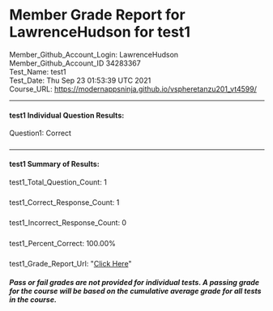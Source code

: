 # Member Grade Report for LawrenceHudson for test1  
   
Member_Github_Account_Login: LawrenceHudson  
Member_Github_Account_ID 34283367  
Test_Name: test1  
Test_Date: Thu Sep 23 01:53:39 UTC 2021  
Course_URL: https://modernappsninja.github.io/vspheretanzu201_vt4599/  
   
---  
#### test1 Individual Question Results:  
Question1: Correct  
#####  
---  
#### test1 Summary of Results:  
test1_Total_Question_Count: 1  
#####  
test1_Correct_Response_Count: 1  
#####  
test1_Incorrect_Response_Count: 0  
#####  
test1_Percent_Correct: 100.00%  
#####  
test1_Grade_Report_Url: "[Click Here](https://github.com/modernappsninjas/LawrenceHudson/blob/main/static/userdata/courses/vspheretanzu201_vt4599/grade_report.pr399.test1.md)"
##### Pass or fail grades are not provided for individual tests. A passing grade for the course will be based on the cumulative average grade for all tests in the course.  
